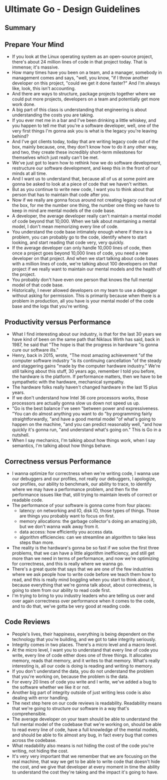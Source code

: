 # Ultimate Go - Design Guidelines

## Summary

## Prepare Your Mind

- If you look at the Linux operating system as an open-source project, there's about 24 million lines of code in that project today. That is immense; it's massive.
- How many times have you been on a team, and a manager, somebody in management comes and says, "well, you know, "if I throw another developer on this project, "could we get it done faster?" And I'm always like, look, this isn't accounting.
- And there are ways to structure, package projects together where we could put more projects, developers on a team and potentially get more work done.
- A big part of this class is understanding that engineering is about understanding the costs you are taking.
- If you ever met me in a bar and I've been drinking a little whiskey, and you happen to tell me that you're a software developer, well, one of the very first things I'm gonna ask you is what is the legacy you're leaving behind?
- And I've got clients today, today that are writing legacy code out of the box, mainly because, one, they don't know how to do it any other way, and two, they create these incredibly short-term milestones for themselves which just really can't be met.
- We've just got to learn how to rethink how we do software development, restructure our software development, and keep this in the front of our minds at all time.
- And I want us to understand that, because all of us at some point are gonna be asked to look at a piece of code that we haven't written.
- But as you continue to write new code, I want you to think about that person that has to maintain that code after you.
- Now if we really are gonna focus around not creating legacy code out of the box, for me the number one thing, the number one thing we have to keep in mind are mental models of the code base.
-  A developer, the average developer really can't maintain a mental model of code beyond that 10,000. When we talk about maintaining a mental model, I don't mean memorizing every line of code.
- You understand the code base intimately enough where if there is a problem, you can probably go to the code, identify where to start looking, and start reading that code very, very quickly.
- If the average developer can only handle 10,000 lines of code, then once a project goes beyond 10,000 lines of code, you need a new developer on that project. And when we start talking about code bases with a million lines of code, we're talking about 100 developers on that project if we really want to maintain our mental models and the health of the project.
- You probably don't have even one person that knows the full mental model of that code base.
- Historically, I never allowed developers on my team to use a debugger without asking for permission. This is primarily because when there is a problem in production, all you have is your mental model of the code base and the logs that you're writing.

## Productivity versus Performance

- What I find interesting about our industry, is that for the last 30 years we have kind of been on the same path that Niklaus Wirth has said, back in 1987, he said that "The hope is that the progress in hardware "is gonna cure our software ills."
- Henry, back in 2015, wrote, "The most amazing achievement "of the computer software industry "is its continuing cancellation "of the steady and staggering gains "made by the computer hardware industry." We're still talking about this stuff, 30 years ago, remember I told you before, the hardware is the platform. If performance matters, then we have to be sympathetic with the hardware, mechanical sympathy.
- The hardware folks really haven't changed hardware in the last 15 plus years.
- If we don't understand how Intel 36 core processors works, those processors are actually gonna slow us down not speed us up.
- "Go is the best balance I've seen "between power and expressiveness. "You can do almost anything you want to do "by programming fairly straightforwardly, "and have a good mental model "of what's going to happen on the machine, "and you can predict reasonably well, "and how quickly it's gonna run, "and understand what's going on." This is Go in a nutshell.
- When I say mechanics, I'm talking about how things work, when I say semantics, I'm talking about how things behave.

## Correctness versus Performance

- I wanna optimize for correctness when we're writing code, I wanna use our debuggers and our profiles, not really our debuggers, I apologize, our profiles, our ability to benchmark, our ability to trace, to identify where we may have a performance problem, and then fix the performance issues like that, still trying to maintain levels of correct or readable code.
- The performance of your software is gonna come from four places:
  - latency: on networking and IO, disk IO, those types of things. Those are things you probably want to focus on first.
  - memory allocations: the garbage collector's doing an amazing job, but we don't wanna walk away from it.
  - data access: how efficiently you access data.
  - algorithm efficiencies: can we streamline an algorithm to take less steps than more.
- The reality is the hardware's gonna be so fast if we solve the first three problems, that we can have a little algorithm inefficiency, and still get more than we need in terms of performance, and now we're optimizing for correctness, and this is really where we wanna go.
- There's a great quote that says that we are one of the few industries where we ask people how to write code before we teach them how to read, and this is really mind boggling when you start to think about it, because everything that we're gonna talk about, about correctness, is going to stem from our ability to read code first.
- I'm trying to bring to you industry leaders who are telling us over and over again correctness over performance when it comes to the code, and to do that, we've gotta be very good at reading code.

## Code Reviews

- People's lives, their happiness, everything is being dependent on the technology that you're building, and we got to take integrity seriously.
- Integrity comes in two places. There's a micro level and a macro level.
- At the micro level, I want you to understand that every line of code you write, every line of code either does one of three things. It allocates memory, reads that memory, and it writes to that memory. What's really interesting is, all our code is doing is reading and writing to memory.
- If you don't understand the data, you do not understand the problem that you're working on, because the problem is the data.
- For every 20 lines of code you write and I write, we've added a bug to the software whether we like it or not.
- Another big part of integrity outside of just writing less code is also dealing with error handling.
- The next step here on our code reviews is readability. Readability means that we're going to structure our software in a way that's comprehensible.
- The average developer on your team should be able to understand the full mental model of the codebase that we're working on, should be able to read every line of code, have a full knowledge of the mental models, and should be able to fix almost any bug, in fact every bug that comes across the codebase.
- What readability also means is not hiding the cost of the code you're writing, not hiding the cost.
- It's very very important that we remember that we are focusing on the real machine, that way we get to be able to write code that doesn't hide the cost, and we give that developer at every moment in time the ability to understand the cost they're taking and the impact it's going to have.